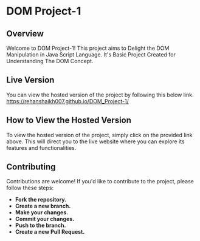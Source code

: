 # DOM Project-1




## Overview
Welcome to DOM Project-1! This project aims to Delight the DOM Manipulation in Java Script Language. It's Basic Project Created for Understanding The DOM Concept.
## Live Version
You can view the hosted version of the project by following this below link.
https://rehanshaikh007.github.io/DOM_Project-1/

## How to View the Hosted Version
To view the hosted version of the project, simply click on the provided link above. This will direct you to the live website where you can explore its features and functionalities.

## Contributing

Contributions are welcome! If you'd like to contribute to the project, please follow these steps:
- **Fork the repository.**
- **Create a new branch.** 
- **Make your changes.** 
- **Commit your changes.** 
- **Push to the branch.** 
- **Create a new Pull Request.** 

